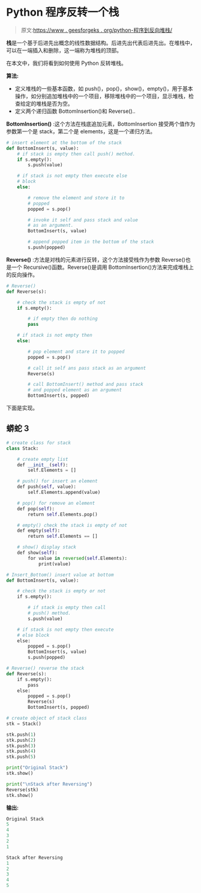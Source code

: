 # Python 程序反转一个栈

> 原文:[https://www . geesforgeks . org/python-程序到反向堆栈/](https://www.geeksforgeeks.org/python-program-to-reverse-a-stack/)

**栈**是一个基于后进先出概念的线性数据结构。后进先出代表后进先出。在堆栈中，可以在一端插入和删除，这一端称为堆栈的顶部。

在本文中，我们将看到如何使用 Python 反转堆栈。

**算法:**

*   定义堆栈的一些基本函数，如 push()，pop()，show()，empty()，用于基本操作，如分别追加堆栈中的一个项目，移除堆栈中的一个项目，显示堆栈，检查给定的堆栈是否为空。
*   定义两个递归函数 BottomInsertion()和 Reverse()..

**BottomInsertion()** :这个方法在栈底追加元素，BottomInsertion 接受两个值作为参数第一个是 stack，第二个是 elements，这是一个递归方法。

```py
# insert element at the bottom of the stack
def BottomInsert(s, value):
    # if stack is empty then call push() method.
    if s.empty():  
        s.push(value)

    # if stack is not empty then execute else
    # block
    else:

        # remove the element and store it to
        # popped  
        popped = s.pop()

        # invoke it self and pass stack and value 
        # as an argument.
        BottomInsert(s, value)

        # append popped item in the bottom of the stack 
        s.push(popped)
```

**Reverse()** :方法是对栈的元素进行反转，这个方法接受栈作为参数 Reverse()也是一个 Recursive()函数。Reverse()是调用 BottomInsertion()方法来完成堆栈上的反向操作。

```py
# Reverse()
def Reverse(s): 

    # check the stack is empty of not  
    if s.empty():

        # if empty then do nothing
        pass

    # if stack is not empty then 
    else:

        # pop element and stare it to popped
        popped = s.pop()

        # call it self ans pass stack as an argument
        Reverse(s)

        # call BottomInsert() method and pass stack
        # and popped element as an argument
        BottomInsert(s, popped)
```

下面是实现。

## 蟒蛇 3

```py
# create class for stack
class Stack:

    # create empty list
    def __init__(self):
        self.Elements = []

    # push() for insert an element
    def push(self, value):
        self.Elements.append(value)

    # pop() for remove an element
    def pop(self):
        return self.Elements.pop()

    # empty() check the stack is empty of not
    def empty(self):
        return self.Elements == []

    # show() display stack
    def show(self):
        for value in reversed(self.Elements):
            print(value)

# Insert_Bottom() insert value at bottom
def BottomInsert(s, value):

    # check the stack is empty or not
    if s.empty():

        # if stack is empty then call
        # push() method.
        s.push(value)

    # if stack is not empty then execute
    # else block
    else:
        popped = s.pop()
        BottomInsert(s, value)
        s.push(popped)

# Reverse() reverse the stack
def Reverse(s):
    if s.empty():
        pass
    else:
        popped = s.pop()
        Reverse(s)
        BottomInsert(s, popped)

# create object of stack class
stk = Stack()

stk.push(1)
stk.push(2)
stk.push(3)
stk.push(4)
stk.push(5)

print("Original Stack")
stk.show()

print("\nStack after Reversing")
Reverse(stk)
stk.show()
```

**输出:**

```py
Original Stack
5
4
3
2
1

Stack after Reversing
1
2
3
4
5
```